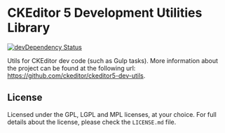 CKEditor 5 Development Utilities Library
========================================

[![devDependency Status](https://david-dm.org/ckeditor/ckeditor5-dev-utils/dev-status.svg)](https://david-dm.org/ckeditor/ckeditor5-dev-utils#info=devDependencies)

Utils for CKEditor dev code (such as Gulp tasks). More information about the project can be found at the following url: <https://github.com/ckeditor/ckeditor5-dev-utils>.

## License

Licensed under the GPL, LGPL and MPL licenses, at your choice. For full details about the license, please check the `LICENSE.md` file.
